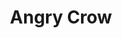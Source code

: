 ---
title: 'Angry Crow'
pubDate: 2025-04-16
description: 'Well mannered crow requesting a snack'
camera: 'Nikon D3100'
image:
    url: '../../assets/photos/crow.jpg'
    alt: 'Crow caught mid-caw'
tags: []
---